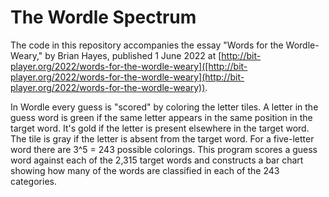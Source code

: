 # The Wordle Spectrum

The code in this repository accompanies the essay "Words for the Wordle-Weary," by Brian Hayes, published 1 June 2022 at [http://bit-player.org/2022/words-for-the-wordle-weary]([http://bit-player.org/2022/words-for-the-wordle-weary](http://bit-player.org/2022/words-for-the-wordle-weary)). 

In Wordle every guess is "scored" by coloring the letter tiles. A letter in the guess word is green if the same letter appears in the same position in the target word. It's gold if the letter is present elsewhere in the target word. The tile is gray if the letter is absent from the target word. For a five-letter word there are 3^5 = 243 possible colorings. This program scores a guess word against each of the 2,315 target words and constructs a bar chart showing how many of the words are classified in each of the 243 categories.
